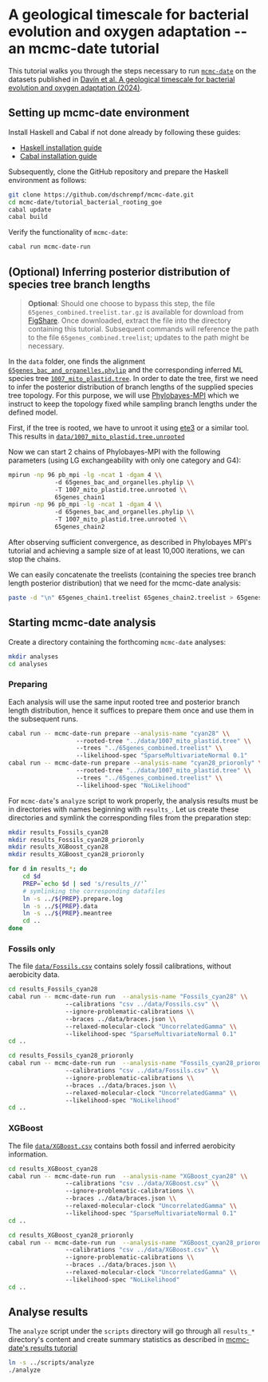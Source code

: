 # A geological timescale for bacterial evolution and oxygen adaptation -- an mcmc-date tutorial

This tutorial walks you through the steps necessary to run [`mcmc-date`](https://github.com/dschrempf/mcmc-date/tree/master) on the datasets published in [Davín et al. A geological timescale for bacterial evolution and oxygen adaptation (2024)](https://doi.org/10.6084/m9.figshare.23899299).

## Setting up mcmc-date environment

Install Haskell and Cabal if not done already by following these guides:

- [Haskell installation guide](https://www.haskell.org/ghcup/install/)
- [Cabal installation guide](https://www.haskell.org/cabal/)

Subsequently, clone the GitHub repository and prepare the Haskell environment as follows:
```sh
git clone https://github.com/dschrempf/mcmc-date.git
cd mcmc-date/tutorial_bacterial_rooting_goe
cabal update
cabal build
```

Verify the functionality of `mcmc-date`:
```sh
cabal run mcmc-date-run
```

## (Optional) Inferring posterior distribution of species tree branch lengths

>**Optional**: Should one choose to bypass this step, the file `65genes_combined.treelist.tar.gz` is available for download from [FigShare](https://doi.org/10.6084/m9.figshare.23899299.). Once downloaded, extract the file into the directory containing this tutorial. Subsequent commands will reference the path to the file `65genes_combined.treelist`; updates to the path might be necessary.

In the `data` folder, one finds the alignment [`65genes_bac_and_organelles.phylip`](data/65genes_bac_and_organelles.phylip) and the corresponding inferred ML species tree [`1007_mito_plastid.tree`](data/1007_mito_plastid.tree). In order to date the tree, first we need to infer the posterior distribution of branch lengths of the supplied species tree topology. For this purpose, we will use [Phylobayes-MPI](https://github.com/bayesiancook/pbmpi) which we instruct to keep the topology fixed while sampling branch lengths under the defined model.

First, if the tree is rooted, we have to unroot it using [ete3](http://etetoolkit.org/) or a similar tool. This results in [`data/1007_mito_plastid.tree.unrooted`](data/1007_mito_plastid.tree.unrooted)

Now we can start 2 chains of Phylobayes-MPI with the following parameters (using LG exchangeability with only one category and G4):
```sh
mpirun -np 96 pb_mpi -lg -ncat 1 -dgam 4 \\
		     -d 65genes_bac_and_organelles.phylip \\
		     -T 1007_mito_plastid.tree.unrooted \\
		     65genes_chain1
mpirun -np 96 pb_mpi -lg -ncat 1 -dgam 4 \\
		     -d 65genes_bac_and_organelles.phylip \\
		     -T 1007_mito_plastid.tree.unrooted \\
		     65genes_chain2
```

After observing sufficient convergence, as described in Phylobayes MPI's tutorial and achieving a sample size of at least 10,000 iterations, we can stop the chains.

We can easily concatenate the treelists (containing the species tree branch length posterior distribution) that we need for the mcmc-date analysis:
```sh
paste -d "\n" 65genes_chain1.treelist 65genes_chain2.treelist > 65genes_combined.treelist
```

## Starting mcmc-date analysis

Create a directory containing the forthcoming `mcmc-date` analyses:
```sh
mkdir analyses
cd analyses
```

### Preparing

Each analysis will use the same input rooted tree and posterior branch length distribution, hence it suffices to prepare them once and use them in the subsequent runs.

```sh
cabal run -- mcmc-date-run prepare --analysis-name "cyan28" \\
				   --rooted-tree "../data/1007_mito_plastid.tree" \\
				   --trees "../65genes_combined.treelist" \\
				   --likelihood-spec "SparseMultivariateNormal 0.1"
cabal run -- mcmc-date-run prepare --analysis-name "cyan28_prioronly" \\
				   --rooted-tree "../data/1007_mito_plastid.tree" \\
				   --trees "../65genes_combined.treelist" \\
				   --likelihood-spec "NoLikelihood"
```

For `mcmc-date`'s `analyze` script to work properly, the analysis results must be in directories with names beginning with `results_`. Let us create these directories and symlink the corresponding files from the preparation step:
```sh
mkdir results_Fossils_cyan28
mkdir results_Fossils_cyan28_prioronly
mkdir results_XGBoost_cyan28
mkdir results_XGBoost_cyan28_prioronly

for d in results_*; do
	cd $d
	PREP=`echo $d | sed 's/results_//'`
	# symlinking the corresponding datafiles
	ln -s ../${PREP}.prepare.log
	ln -s ../${PREP}.data
	ln -s ../${PREP}.meantree
	cd ..
done
```

### Fossils only

The file [`data/Fossils.csv`](data/Fossils.csv) contains solely fossil calibrations, without aerobicity data.

```sh
cd results_Fossils_cyan28
cabal run -- mcmc-date-run run  --analysis-name "Fossils_cyan28" \\
				--calibrations "csv ../data/Fossils.csv" \\
				--ignore-problematic-calibrations \\
				--braces ../data/braces.json \\
				--relaxed-molecular-clock "UncorrelatedGamma" \\
				--likelihood-spec "SparseMultivariateNormal 0.1"
cd ..
```

```sh
cd results_Fossils_cyan28_prioronly
cabal run -- mcmc-date-run run  --analysis-name "Fossils_cyan28_prioronly" \\
				--calibrations "csv ../data/Fossils.csv" \\
				--ignore-problematic-calibrations \\
				--braces ../data/braces.json \\
				--relaxed-molecular-clock "UncorrelatedGamma" \\
				--likelihood-spec "NoLikelihood"
cd ..
```

### XGBoost

The file [`data/XGBoost.csv`](data/XGBoost.csv) contains both fossil and inferred aerobicity information.

```sh
cd results_XGBoost_cyan28
cabal run -- mcmc-date-run run  --analysis-name "XGBoost_cyan28" \\
				--calibrations "csv ../data/XGBoost.csv" \\
				--ignore-problematic-calibrations \\
				--braces ../data/braces.json \\
				--relaxed-molecular-clock "UncorrelatedGamma" \\
				--likelihood-spec "SparseMultivariateNormal 0.1"
cd ..
```

```sh
cd results_XGBoost_cyan28_prioronly
cabal run -- mcmc-date-run run  --analysis-name "XGBoost_cyan28_prioronly" \\
				--calibrations "csv ../data/XGBoost.csv" \\
				--ignore-problematic-calibrations \\
				--braces ../data/braces.json \\
				--relaxed-molecular-clock "UncorrelatedGamma" \\
				--likelihood-spec "NoLikelihood"
cd ..
```

## Analyse results

The `analyze` script under the `scripts` directory will go through all `results_*` directory's content and create summary statistics as described in [mcmc-date's results tutorial](https://github.com/dschrempf/mcmc-date/blob/master/tutorial/results.pdf)
```sh
ln -s ../scripts/analyze
./analyze
```





